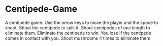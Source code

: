 # Centipede-Game
A centipede game. Use the arrow keys to move the player and the space to shoot. Shoot the centipede to split it. Shoot centipedes of one length to eliminate them. Eliminate the centipede to win. You lose if the centipede comes in contact with you. Shoot mushrooms 4 times to eliminate them.
